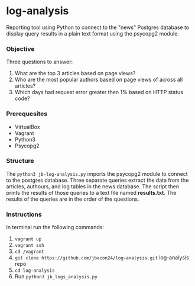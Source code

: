 # log-analysis
Reporting tool using Python to connect to the "news" Postgres database to display query results in a plain text format using the psycopg2 module. 

### Objective
Three questions to answer:
1. What are the top 3 articles based on page views?
2. Who are the most popular authors based on page views of across all articles?
3. Which days had request error greater then 1% based on HTTP status code?

### Prerequesites
* VirtualBox
* Vagrant
* Python3
* Psycopg2

### Structure
The ```python3 jb-log-analysis.py``` imports the psycopg2 module to connect to the postgres database. Three separate queries extract the data from the articles, authours, and log tables in the news database. The script then prints the results of those queries to a text file named **results.txt**. The results of the queries are in the order of the questions.

### Instructions
In terminal run the following commands:
1. ```vagrant up```
2. ```vagrant ssh```
2. ```cd /vagrant```
3. ```git clone https://github.com/jbacon24/log-analysis.git``` log-analysis repo
4. ```cd log-analysis```
4. Run ```python3 jb_logs_analysis.py```
